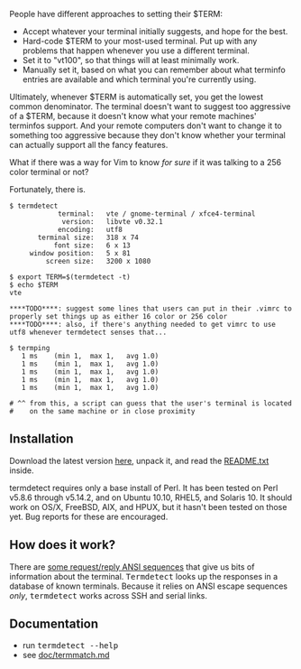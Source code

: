 People have different approaches to setting their $TERM:

* Accept whatever your terminal initially suggests, and hope for the best.
* Hard-code $TERM to your most-used terminal.  Put up with any problems that happen whenever you use a different terminal.
* Set it to "vt100", so that things will at least minimally work.
* Manually set it, based on what you can remember about what terminfo entries are available and which terminal you're currently using.

Ultimately, whenever $TERM is automatically set, you get the lowest common denominator.  The terminal doesn't want to suggest too aggressive of a $TERM, because it doesn't know what your remote machines' terminfos support.  And your remote computers don't want to change it to something too aggressive because they don't know whether your terminal can actually support all the fancy features.

What if there was a way for Vim to know *for sure* if it was talking to a 256 color terminal or not?

Fortunately, there is.

    $ termdetect
                terminal:   vte / gnome-terminal / xfce4-terminal
                 version:   libvte v0.32.1
                encoding:   utf8
           terminal size:   318 x 74
               font size:   6 x 13
         window position:   5 x 81
             screen size:   3200 x 1080

    $ export TERM=$(termdetect -t)
    $ echo $TERM
    vte

    ****TODO****: suggest some lines that users can put in their .vimrc to properly set things up as either 16 color or 256 color
    ****TODO****: also, if there's anything needed to get vimrc to use utf8 whenever termdetect senses that...

    $ termping 
       1 ms    (min 1,  max 1,   avg 1.0)
       1 ms    (min 1,  max 1,   avg 1.0)
       1 ms    (min 1,  max 1,   avg 1.0)
       1 ms    (min 1,  max 1,   avg 1.0)
       1 ms    (min 1,  max 1,   avg 1.0)

    # ^^ from this, a script can guess that the user's terminal is located
    #    on the same machine or in close proximity

## Installation

Download the latest version [here](https://github.com/DeeNewcum/termdetect/downloads), unpack it, and read the [README.txt](https://github.com/DeeNewcum/termdetect/blob/master/release/README.txt) inside.

termdetect requires only a base install of Perl.  It has been tested on Perl v5.8.6 through v5.14.2, and on Ubuntu 10.10, RHEL5, and Solaris 10.  It should work on OS/X, FreeBSD, AIX, and HPUX, but it hasn't been tested on those yet.  Bug reports for these are encouraged.

## How does it work?

There are [some request/reply ANSI sequences](https://github.com/DeeNewcum/termdetect/blob/master/doc/termmatch.md#capability-names-tests) that give us bits of information about the terminal.  <tt>Termdetect</tt> looks up the responses in a database of known terminals.  Because it relies on ANSI escape sequences *only*, <tt>termdetect</tt> works across SSH and serial links.

## Documentation

* run <tt>termdetect --help</tt>
* see [doc/termmatch.md](https://github.com/DeeNewcum/termdetect/blob/master/doc/termmatch.md)

